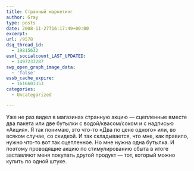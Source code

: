 ```yaml
---
title: Странный маркетинг
author: Gray
type: posts
date: 2008-11-27T16:17:49+00:00
excerpt:
url: /9578
dsq_thread_id:
  - 19815632
esml_socialcount_LAST_UPDATED:
  - 1497233287
swp_open_graph_image_data:
  - 'false'
essb_cache_expire:
  - 1616603353
categories:
  - Uncategorized

---
```








Уже не раз видел в магазинах странную акцию &#8212; сцепленные вместе два пакета или две бутылки с водой/квасом/соком и с надписью &#171;Акция&#187;. Я так понимаю, это что-то &#171;Два по цене одного&#187; или, во всяком случае, со скидкой. И так складывается, что мне, как правило, нужно что-то вот так сцепленное. Но мне нужна одна бутылка. И поэтому проводящие акцию по стимулированию сбыта в итоге заставляют меня покупать другой продукт &#8212; тот, который можно купить по одной штуке.